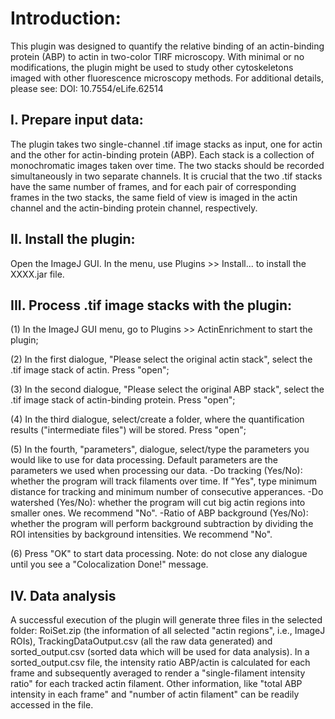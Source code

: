 # Introduction:

This plugin was designed to quantify the relative binding of an actin-binding protein (ABP) to actin in two-color TIRF microscopy. With minimal or no modifications, the plugin might be used to study other cytoskeletons imaged with other fluorescence microscopy methods. For additional details, please see: DOI: 10.7554/eLife.62514



## I. Prepare input data:

The plugin takes two single-channel .tif image stacks as input, one for actin and the other for actin-binding protein (ABP). Each stack is a collection of monochromatic images taken over time. The two stacks should be recorded simultaneously in two separate channels. It is crucial that the two .tif stacks have the same number of frames, and for each pair of corresponding frames in the two stacks, the same field of view is imaged in the actin channel and the actin-binding protein channel, respectively.



## II. Install the plugin:

Open the ImageJ GUI. In the menu, use Plugins >> Install... to install the XXXX.jar file.



## III. Process .tif image stacks with the plugin:

(1) In the ImageJ GUI menu, go to Plugins >> ActinEnrichment to start the plugin;

(2) In the first dialogue, "Please select the original actin stack", select the .tif image stack of actin. Press "open";

(3) In the second dialogue, "Please select the original ABP stack", select the .tif image stack of actin-binding protein. Press "open";

(4) In the third dialogue, select/create a folder, where the quantification results ("intermediate files") will be stored. Press "open";

(5) In the fourth, "parameters", dialogue, select/type the parameters you would like to use for data processing. Default parameters are the parameters we used when processing our data.
-Do tracking (Yes/No): whether the program will track filaments over time.
If "Yes", type minimum distance for tracking and minimum number of consecutive apperances.
-Do watershed (Yes/No): whether the program will cut big actin regions into smaller ones. We recommend "No".
-Ratio of ABP background (Yes/No): whether the program will perform background subtraction by dividing the ROI intensities by background intensities. We recommend "No".

(6) Press "OK" to start data processing. Note: do not close any dialogue until you see a "Colocalization Done!" message.



## IV. Data analysis

A successful execution of the plugin will generate three files in the selected folder: RoiSet.zip (the information of all selected "actin regions", i.e., ImageJ ROIs), TrackingDataOutput.csv (all the raw data generated) and sorted_output.csv (sorted data which will be used for data analysis). In a sorted_output.csv file, the intensity ratio ABP/actin is calculated for each frame and subsequently averaged to render a "single-filament intensity ratio" for each tracked actin filament. Other information, like "total ABP intensity in each frame" and "number of actin filament" can be readily accessed in the file.
